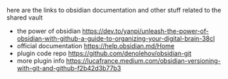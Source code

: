 here are the links to obsidian documentation and other stuff related to the shared vault  

- the power of obsidian https://dev.to/yanpi/unleash-the-power-of-obsidian-with-github-a-guide-to-organizing-your-digital-brain-38cl
- official documentation https://help.obsidian.md/Home
- plugin code repo https://github.com/denolehov/obsidian-git
- more plugin info https://lucafrance.medium.com/obsidian-versioning-with-git-and-github-f2b42d3b77b3